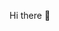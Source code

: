 Hi there 👋

<!--
**AlexanderIzu/Alexanderizu** is a ✨ _special_ ✨ repository because its `README.md` (this file) appears on your GitHub profile.

Here are some ideas to get you started:

- 🔭 I’m currently working on cloning the YouTube
- 🌱 I’m currently learning HTML,CSS, and JavaCript
- 👯 I’m looking to collaborate on building fullstack websites
- 🤔 I’m looking for help with frontend experts
- 💬 Ask me about the cloud 
- 📫 How to reach me: nwachukwualexiz@gmail.com
- 😄 Pronouns: He/Him
- ⚡ Fun fact: I love to build and collaborate
-->
